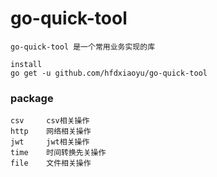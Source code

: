 # go-quick-tool

```azure
go-quick-tool 是一个常用业务实现的库

install
go get -u github.com/hfdxiaoyu/go-quick-tool
```

### package
```azure
csv     csv相关操作
http    网络相关操作 
jwt     jwt相关操作
time    时间转换先关操作
file    文件相关操作
```
